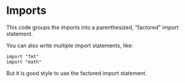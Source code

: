 # Imports


This code groups the imports into a parenthesized, "factored" import statement.

You can also write multiple import statements, like:

	import "fmt"
	import "math"

But it is good style to use the factored import statement.

